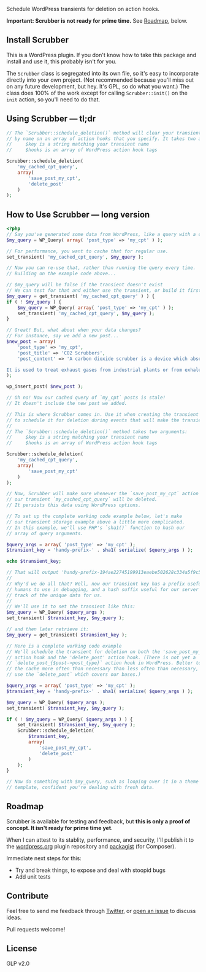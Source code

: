 Schedule WordPress transients for deletion on action hooks.

**Important: Scrubber is not ready for prime time.** See [Roadmap](#roadmap), below.

## Install Scrubber

This is a WordPress plugin. If you don't know how to take this package and install and use it, this probably isn't for you.

The `Scrubber` class is segregated into its own file, so it's easy to incorporate directly into your own project. (Not recommended because you'll miss out on any future development, but hey. It's GPL, so do what you want.) The class does 100% of the work except for calling `Scrubber::init()` on the `init` action, so you'll need to do that.

## Using Scrubber — tl;dr

```php
// The `Scrubber::schedule_deletion()` method will clear your transient
// by name on an array of action hooks that you specify. It takes two arguments:
//     $key is a string matching your transient name
//     $hooks is an array of WordPress action hook tags

Scrubber::schedule_deletion(
	'my_cached_cpt_query',
	array(
		'save_post_my_cpt',
		'delete_post'
	)
);
```

## How to Use Scrubber — long version

```php
<?php
// Say you've generated some data from WordPress, like a query with a custom post type.
$my_query = WP_Query( array( 'post_type' => 'my_cpt' ) );

// For performance, you want to cache that for regular use.
set_transient( 'my_cached_cpt_query', $my_query );

// Now you can re-use that, rather than running the query every time.
// Building on the example code above...

// $my_query will be false if the transient doesn't exist
// We can test for that and either use the transient, or build it first then use it
$my_query = get_transient( 'my_cached_cpt_query' ) ) {
if ( ! $my_query ) {
	$my_query = WP_Query( array( 'post_type' => 'my_cpt' ) );
	set_transient( 'my_cached_cpt_query', $my_query );
}

// Great! But, what about when your data changes?
// For instance, say we add a new post...
$new_post = array(
	'post_type' => 'my_cpt',
	'post_title' => 'CO2 Scrubbers',
	'post_content' => 'A carbon dioxide scrubber is a device which absorbs carbon dioxide (CO2).

It is used to treat exhaust gases from industrial plants or from exhaled air in life support systems such as rebreathers or in spacecraft, submersible craft or airtight chambers.'
);

wp_insert_post( $new_post );

// Oh no! Now our cached query of `my_cpt` posts is stale!
// It doesn't include the new post we added.

// This is where Scrubber comes in. Use it when creating the transient
// to schedule it for deletion during events that will make the transient stale. 
//
// The `Scrubber::schedule_deletion()` method takes two arguments:
//     $key is a string matching your transient name
//     $hooks is an array of WordPress action hook tags

Scrubber::schedule_deletion(
	'my_cached_cpt_query',
	array(
		'save_post_my_cpt'
	)
);

// Now, Scrubber will make sure whenever the `save_post_my_cpt` action hook runs,
// our transient `my_cached_cpt_query` will be deleted.
// It persists this data using WordPress options.

// To set up the complete working code example below, let's make
// our transient storage example above a little more complicated.
// In this example, we'll use PHP's `sha1()` function to hash our 
// array of query arguments. 

$query_args = array( 'post_type' => 'my_cpt' );
$transient_key = 'handy-prefix-' . sha1( serialize( $query_args ) );

echo $transient_key;

// That will output 'handy-prefix-194ae22745199913eaebe502628c334a5f9c535e'
//
// Why'd we do all that? Well, now our transient key has a prefix useful for us
// humans to use in debugging, and a hash suffix useful for our server to keep
// track of the unique data for us.
//
// We'll use it to set the transient like this:
$my_query = WP_Query( $query_args );
set_transient( $transient_key, $my_query );

// and then later retrieve it:
$my_query = get_transient( $transient_key );

// Here is a complete working code example
// We'll schedule the transient for deletion on both the 'save_post_my_cpt'
// action hook and the 'delete_post' action hook. (There is not yet a 
// `delete_post_{$post->post_type}` action hook in WordPress. Better to clear
// the cache more often than necessary than less often than necessary, so we
// use the `delete_post` which covers our bases.)

$query_args = array( 'post_type' => 'my_cpt' );
$transient_key = 'handy-prefix-' . sha1( serialize( $query_args ) );

$my_query = WP_Query( $query_args );
set_transient( $transient_key, $my_query );

if ( ! $my_query = WP_Query( $query_args ) ) {
	set_transient( $transient_key, $my_query );
	Scrubber::schedule_deletion(
		$transient_key,
		array(
			'save_post_my_cpt',
			'delete_post'
		)
	);
}

// Now do something with $my_query, such as looping over it in a theme's page 
// template, confident you're dealing with fresh data.
```

## <a id="roadmap"></a>Roadmap

Scrubber is available for testing and feedback, but **this is only a proof of concept. It isn't ready for prime time yet**.  

When I can attest to its stablity, performance, and security, I'll publish it to the [wordpress.org](https://wordpress.org/) plugin repository and [packagist](https://packagist.org/) (for Composer). 

Immediate next steps for this:

* Try and break things, to expose and deal with stoopid bugs
* Add unit tests

## Contribute

Feel free to send me feedback through [Twitter](https://twitter.com/mattepp), or [open an issue](https://github.com/MatthewEppelsheimer/wp-scrubber-plugin/issues) to discuss ideas. 

Pull requests welcome!

## License

GLP v2.0
